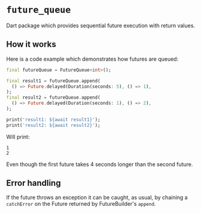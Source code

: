# `future_queue`

Dart package which provides sequential future execution with return values.

## How it works

Here is a code example which demonstrates how futures are queued:

```dart
final futureQueue = FutureQueue<int>();

final result1 = futureQueue.append(
  () => Future.delayed(Duration(seconds: 5), () => 1),
);
final result2 = futureQueue.append(
  () => Future.delayed(Duration(seconds: 1), () => 2),
);

print('result1: ${await result1}');
print('result2: ${await result2}');
```

Will print:

```
1
2
```

Even though the first future takes 4 seconds longer than the second future.

## Error handling

If the future throws an exception it can be caught, as usual, by chaining a `catchError` on the Future returned by FutureBuilder's `append`.
